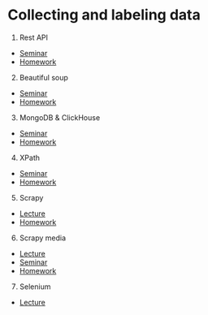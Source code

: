 # Collecting and labeling data

1. Rest API
- [Seminar](https://github.com/allseenn/api/tree/main/01.Seminar)
- [Homework](https://github.com/allseenn/api/tree/main/01.Tasks)
2. Beautiful soup
- [Seminar](https://github.com/allseenn/api/tree/main/02.Seminar)
- [Homework](https://github.com/allseenn/api/tree/main/02.Tasks)
3. MongoDB & ClickHouse
- [Seminar](https://github.com/allseenn/api/tree/main/03.Seminar)
- [Homework](https://github.com/allseenn/api/tree/main/03.Tasks)
4. XPath
- [Seminar](https://github.com/allseenn/api/tree/main/04.Seminar)
- [Homework](https://github.com/allseenn/api/tree/main/04.Tasks)
5. Scrapy
- [Lecture](https://github.com/allseenn/api/tree/main/05.Lecture)
- [Homework](https://github.com/allseenn/api/tree/main/05.Tasks)
6. Scrapy media
- [Lecture](https://github.com/allseenn/api/tree/main/06.Lecture)
- [Seminar](https://github.com/allseenn/api/tree/main/06.Seminar)
- [Homework](https://github.com/allseenn/api/tree/main/06.Tasks)
7. Selenium
- [Lecture](https://github.com/allseenn/api/tree/main/07.Lecture)
